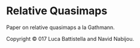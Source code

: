 # Relative Quasimaps

Paper on relative quasimaps a la Gathmann.

Copyright &copy; 017 Luca Battistella and Navid Nabijou.